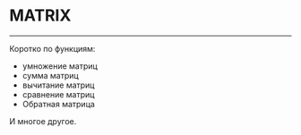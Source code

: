 # MATRIX
---
Коротко по функциям:
* умножение матриц
* сумма матриц
* вычитание матриц
* сравнение матриц
* Обратная матрица

И многое другое.
